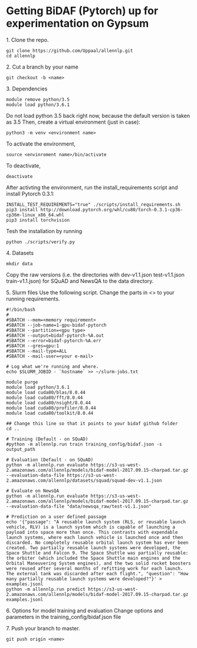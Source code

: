 # Getting BiDAF (Pytorch) up for experimentation on Gypsum

1\. Clone the repo.
```
git clone https://github.com/Uppaal/allennlp.git
cd allennlp
```
2\. Cut a branch by your name
```
git checkout -b <name>
```
3\. Dependencies
```
module remove python/3.5
module load python/3.6.1
```
Do not load python 3.5 back right now, because the default version is taken as 3.5
Then, create a virtual environment (just in case):
```
python3 -m venv <environment name>
```
To activate the environment, 
```
source <envinroment name>/bin/activate
```
To deactivate, 
```
deactivate
```
After activting the environment, run the install_requirements script and install Pytorch 0.3.1:
```
INSTALL_TEST_REQUIREMENTS="true" ./scripts/install_requirements.sh
pip3 install http://download.pytorch.org/whl/cu80/torch-0.3.1-cp36-cp36m-linux_x86_64.whl 
pip3 install torchvision
```
Tesh the installation by running
```
python ./scripts/verify.py
```
4\. Datasets
```
mkdir data
```
Copy the raw versions (i.e. the directories with dev-v1.1.json  test-v1.1.json  train-v1.1.json) for SQuAD and NewsQA to the data directory. 

5\. Slurm files
Use the following script. Change the parts in <> to your running requirements.
```
#!/bin/bash
#
#SBATCH --mem=<memory requirement>
#SBATCH --job-name=1-gpu-bidaf-pytorch
#SBATCH --partition=<gpu type>
#SBATCH --output=bidaf-pytorch-%A.out
#SBATCH --error=bidaf-pytorch-%A.err
#SBATCH --gres=gpu:1
#SBATCH --mail-type=ALL
#SBATCH --mail-user=<your e-mail>

# Log what we're running and where.
echo $SLURM_JOBID - `hostname` >> ~/slurm-jobs.txt

module purge
module load python/3.6.1
module load cuda80/blas/8.0.44
module load cuda80/fft/8.0.44
module load cuda80/nsight/8.0.44
module load cuda80/profiler/8.0.44
module load cuda80/toolkit/8.0.44

## Change this line so that it points to your bidaf github folder
cd ..

# Training (Default - on SQuAD)
#python -m allennlp.run train training_config/bidaf.json -s output_path

# Evaluation (Default - on SQuAD)
python -m allennlp.run evaluate https://s3-us-west-2.amazonaws.com/allennlp/models/bidaf-model-2017.09.15-charpad.tar.gz --evaluation-data-file https://s3-us-west-2.amazonaws.com/allennlp/datasets/squad/squad-dev-v1.1.json

# Evaluate on NewsQA
python -m allennlp.run evaluate https://s3-us-west-2.amazonaws.com/allennlp/models/bidaf-model-2017.09.15-charpad.tar.gz --evaluation-data-file "data/newsqa_raw/test-v1.1.json"

# Prediction on a user defined passage
echo '{"passage": "A reusable launch system (RLS, or reusable launch vehicle, RLV) is a launch system which is capable of launching a payload into space more than once. This contrasts with expendable launch systems, where each launch vehicle is launched once and then discarded. No completely reusable orbital launch system has ever been created. Two partially reusable launch systems were developed, the Space Shuttle and Falcon 9. The Space Shuttle was partially reusable: the orbiter (which included the Space Shuttle main engines and the Orbital Maneuvering System engines), and the two solid rocket boosters were reused after several months of refitting work for each launch. The external tank was discarded after each flight.", "question": "How many partially reusable launch systems were developed?"}' > examples.jsonl
python -m allennlp.run predict https://s3-us-west-2.amazonaws.com/allennlp/models/bidaf-model-2017.09.15-charpad.tar.gz  examples.jsonl
```
6\. Options for model training and evaluation
Change options and parameters in the training_config/bidaf.json file

7\. Push your branch to master.
```
git push origin <name>
```

